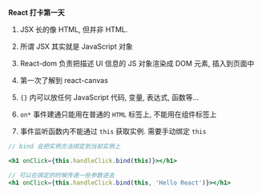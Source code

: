 **React 打卡第一天**

1. JSX 长的像 HTML, 但并非 HTML. 

2. 所谓 JSX 其实就是 JavaScript 对象

3. React-dom 负责把描述 UI 信息的 JS 对象渲染成 DOM 元素, 插入到页面中 

4. 第一次了解到 react-canvas 

5. `{}` 内可以放任何 JavaScript 代码, 变量, 表达式, 函数等...

6. `on*` 事件建通只能用在普通的 `HTML` 标签上, 不能用在组件标签上

7. 事件监听函数内不能通过 `this` 获取实例. 需要手动绑定 `this`

```jsx
// bind 会把实例方法绑定到当前实例上

<h1 onClick={this.handleClick.bind(this)}></h1>

// 可以在绑定的时候传递一些参数进去
<h1 onClick={this.handleClick.bind(this, 'Hello React')}></h1>
```
